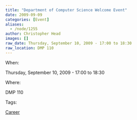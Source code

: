 ```yaml
---
title: "Department of Computer Science Welcome Event"
date: 2009-09-09
categories: [Event]
aliases:
  - /node/1255
author: Christopher Head
images: []
raw_date: Thursday, September 10, 2009 - 17:00 to 18:30
raw_location: DMP 110
---
```


When: 

Thursday, September 10, 2009 - 17:00 to 18:30

Where: 

DMP 110

Tags: 

[Career](/career)
